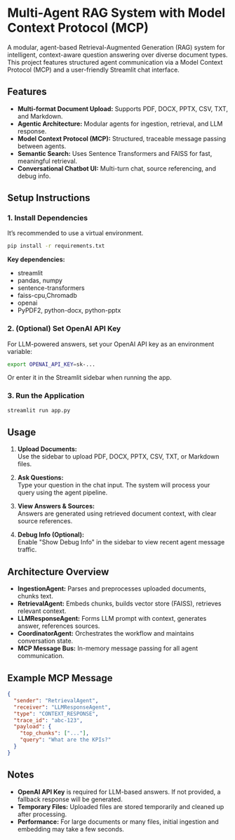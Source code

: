 
# Multi-Agent RAG System with Model Context Protocol (MCP)

A modular, agent-based Retrieval-Augmented Generation (RAG) system for intelligent, context-aware question answering over diverse document types. This project features structured agent communication via a Model Context Protocol (MCP) and a user-friendly Streamlit chat interface.

##  Features

- **Multi-format Document Upload:** Supports PDF, DOCX, PPTX, CSV, TXT, and Markdown.
- **Agentic Architecture:** Modular agents for ingestion, retrieval, and LLM response.
- **Model Context Protocol (MCP):** Structured, traceable message passing between agents.
- **Semantic Search:** Uses Sentence Transformers and FAISS for fast, meaningful retrieval.
- **Conversational Chatbot UI:** Multi-turn chat, source referencing, and debug info.

##  Setup Instructions

### 1. Install Dependencies

It’s recommended to use a virtual environment.

```bash
pip install -r requirements.txt
```

**Key dependencies:**
- streamlit
- pandas, numpy
- sentence-transformers
- faiss-cpu,Chromadb
- openai
- PyPDF2, python-docx, python-pptx

### 2. (Optional) Set OpenAI API Key

For LLM-powered answers, set your OpenAI API key as an environment variable:

```bash
export OPENAI_API_KEY=sk-...
```
Or enter it in the Streamlit sidebar when running the app.

### 3. Run the Application

```bash
streamlit run app.py
```

## Usage

1. **Upload Documents:**  
   Use the sidebar to upload PDF, DOCX, PPTX, CSV, TXT, or Markdown files.

2. **Ask Questions:**  
   Type your question in the chat input. The system will process your query using the agent pipeline.

3. **View Answers & Sources:**  
   Answers are generated using retrieved document context, with clear source references.

4. **Debug Info (Optional):**  
   Enable "Show Debug Info" in the sidebar to view recent agent message traffic.

##  Architecture Overview

- **IngestionAgent:** Parses and preprocesses uploaded documents, chunks text.
- **RetrievalAgent:** Embeds chunks, builds vector store (FAISS), retrieves relevant context.
- **LLMResponseAgent:** Forms LLM prompt with context, generates answer, references sources.
- **CoordinatorAgent:** Orchestrates the workflow and maintains conversation state.
- **MCP Message Bus:** In-memory message passing for all agent communication.

##  Example MCP Message

```json
{
  "sender": "RetrievalAgent",
  "receiver": "LLMResponseAgent",
  "type": "CONTEXT_RESPONSE",
  "trace_id": "abc-123",
  "payload": {
    "top_chunks": ["..."],
    "query": "What are the KPIs?"
  }
}
```

##  Notes

- **OpenAI API Key** is required for LLM-based answers. If not provided, a fallback response will be generated.
- **Temporary Files:** Uploaded files are stored temporarily and cleaned up after processing.
- **Performance:** For large documents or many files, initial ingestion and embedding may take a few seconds.
